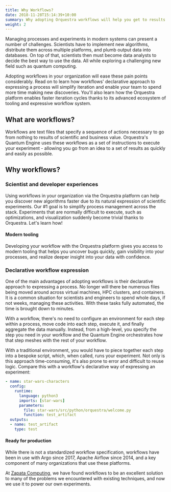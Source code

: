 ```yaml
---
title: Why Workflows?
date: 2018-11-28T15:14:39+10:00
summary: Why adopting Orquestra workflows will help you get to results faster
weight: 2
---
```


Managing processes and experiments in modern systems can present a number of challenges. Scientists have to implement new algorithms, distribute them across multiple platforms, and plumb output data into databases. On top of that, scientists then must become data analysts to decide the best way to use the data. All while exploring a challenging new field such as quantum computing.

Adopting workflows in your organization will ease these pain points considerably. Read on to learn how workflows' declarative approach to expressing a process will simplify iteration and enable your team to spend more time making new discoveries. You'll also learn how the Orquestra platform enables faster iteration cycles thanks to its advanced ecosystem of tooling and expressive workflow system.

## What are workflows?

Workflows are text files that specify a sequence of actions necessary to go from nothing to results of scientific and business value. Orquestra's Quantum Engine uses these workflows as a set of instructions to execute your experiment - allowing you go from an idea to a set of results as quickly and easily as possible.

## Why workflows?

### Scientist and developer experiences

Using workflows in your organization via the Orquestra platform can help you discover new algorithms faster due to its natural expression of scientific experiments. Our #1 goal is to simplify process management across the stack. Experiments that are normally difficult to execute, such as optimizations, and visualization suddenly become trivial thanks to Orquestra. Let's learn how!

#### Modern tooling

Developing your workflow with the Orquestra platform gives you access to modern tooling that helps you uncover bugs quickly, gain visibility into your processes, and realize deeper insight into your data with confidence.

### Declarative workflow expression

One of the main advantages of adopting workflows is their declarative approach to expressing a process. No longer will there be numerous files being moved around across virtual machines, HPC clusters, and containers. It is a common situation for scientists and engineers to spend whole days, if not weeks, managing these activities. With these tasks fully automated, the time is brought down to minutes.

With a workflow, there's no need to configure an environment for each step within a process, move code into each step, execute it, and finally aggregate the data manually. Instead, from a high-level, you specify the step you need in your workflow and the Quantum Engine orchestrates how that step meshes with the rest of your workflow.

With a traditional environment, you would have to piece together each step into a bespoke script, which, when called, runs your experiment. Not only is this approach time-consuming, it's also prone to error and difficult to reuse logic. Compare this with a workflow's declarative way of expressing an experiment:

```yaml
- name: star-wars-characters
  config:
    runtime:
      language: python3
      imports: [star-wars]
      parameters:
        file: star-wars/src/python/orquestra/welcome.py
        function: test_artifact
  outputs:
  - name: test_artifact
    type: test
```
#### Ready for production

While there is not a standardized workflow specification, workflows have been in use with Argo since 2017, Apache Airflow since 2014, and a key component of many organizations that use these platforms.

At [Zapata Computing](https://www.zapatacomputing.com/), we have found workflows to be an excellent solution to many of the problems we encountered with existing techniques, and now we use it to power our own experiments.
